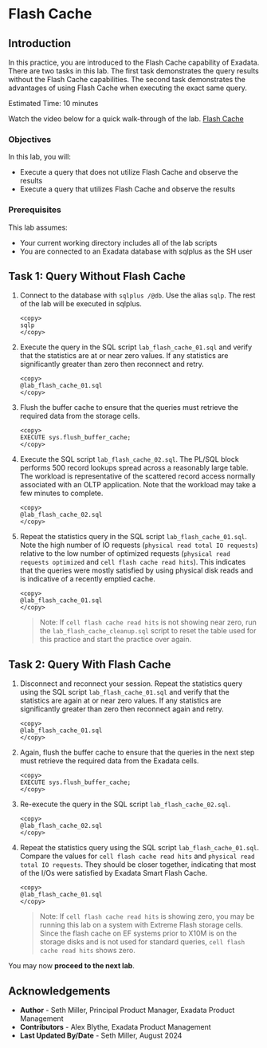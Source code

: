# Flash Cache

## Introduction

In this practice, you are introduced to the Flash Cache capability of Exadata. There are two tasks in this lab. The first task demonstrates the query results without the Flash Cache capabilities. The second task demonstrates the advantages of using Flash Cache when executing the exact same query.

Estimated Time: 10 minutes

Watch the video below for a quick walk-through of the lab.
[Flash Cache](videohub:1_23ozwakq)

### Objectives

In this lab, you will:
* Execute a query that does not utilize Flash Cache and observe the results
* Execute a query that utilizes Flash Cache and observe the results

### Prerequisites

This lab assumes:
* Your current working directory includes all of the lab scripts
* You are connected to an Exadata database with sqlplus as the SH user

## Task 1: Query Without Flash Cache

1. Connect to the database with `sqlplus /@db`. Use the alias `sqlp`. The rest of the lab will be executed in sqlplus.

    ```text
    <copy>
    sqlp
    </copy>
    ```

2. Execute the query in the SQL script `lab_flash_cache_01.sql` and verify that the statistics are at or near zero values. If any statistics are significantly greater than zero then reconnect and retry.

    ```text
    <copy>
    @lab_flash_cache_01.sql
    </copy>
    ```

3. Flush the buffer cache to ensure that the queries must retrieve the required data from the storage cells.

    ```text
    <copy>
    EXECUTE sys.flush_buffer_cache;
    </copy>
    ```

4. Execute the SQL script `lab_flash_cache_02.sql`. The PL/SQL block performs 500 record lookups spread across a reasonably large table. The workload is representative of the scattered record access normally associated with an OLTP application. Note that the workload may take a few minutes to complete.

    ```text
    <copy>
    @lab_flash_cache_02.sql
    </copy>
    ```

5. Repeat the statistics query in the SQL script `lab_flash_cache_01.sql`. Note the high number of IO requests (`physical read total IO requests`) relative to the low number of optimized requests (`physical read requests optimized` and `cell flash cache read hits`). This indicates that the queries were mostly satisfied by using physical disk reads and is indicative of a recently emptied cache.

    ```text
    <copy>
    @lab_flash_cache_01.sql
    </copy>
    ```

    > Note: If `cell flash cache read hits` is not showing near zero, run the `lab_flash_cache_cleanup.sql` script to reset the table used for this practice and start the practice over again.

## Task 2: Query With Flash Cache

1. Disconnect and reconnect your session. Repeat the statistics query using the SQL script `lab_flash_cache_01.sql` and verify that the statistics are again at or near zero values. If any statistics are significantly greater than zero then reconnect again and retry.

    ```text
    <copy>
    @lab_flash_cache_01.sql
    </copy>
    ```

2. Again, flush the buffer cache to ensure that the queries in the next step must retrieve the required data from the Exadata cells.

    ```text
    <copy>
    EXECUTE sys.flush_buffer_cache;
    </copy>
    ```

3. Re-execute the query in the SQL script `lab_flash_cache_02.sql`.

    ```text
    <copy>
    @lab_flash_cache_02.sql
    </copy>
    ```

4. Repeat the statistics query using the SQL script `lab_flash_cache_01.sql`. Compare the values for `cell flash cache read hits` and `physical read total IO requests`. They should be closer together, indicating that most of the I/Os were satisfied by Exadata Smart Flash Cache.

    ```text
    <copy>
    @lab_flash_cache_01.sql
    </copy>
    ```

    > Note: If `cell flash cache read hits` is showing zero, you may be running this lab on a system with Extreme Flash storage cells. Since the flash cache on EF systems prior to X10M is on the storage disks and is not used for standard queries, `cell flash cache read hits` shows zero.

You may now **proceed to the next lab**.

## Acknowledgements
* **Author** - Seth Miller, Principal Product Manager, Exadata Product Management
* **Contributors** - Alex Blythe, Exadata Product Management
* **Last Updated By/Date** - Seth Miller, August 2024